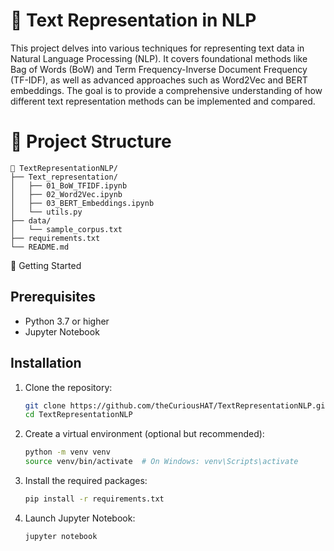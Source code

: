 # 🧠 Text Representation in NLP

This project delves into various techniques for representing text data in Natural Language Processing (NLP). It covers foundational methods like Bag of Words (BoW) and Term Frequency-Inverse Document Frequency (TF-IDF), as well as advanced approaches such as Word2Vec and BERT embeddings. The goal is to provide a comprehensive understanding of how different text representation methods can be implemented and compared.

# 📂 Project Structure

```
📂 TextRepresentationNLP/
├── Text_representation/
│   ├── 01_BoW_TFIDF.ipynb
│   ├── 02_Word2Vec.ipynb
│   ├── 03_BERT_Embeddings.ipynb
│   └── utils.py
├── data/
│   └── sample_corpus.txt
├── requirements.txt
└── README.md
```


🚀 Getting Started

## Prerequisites

- Python 3.7 or higher
- Jupyter Notebook

## Installation

1. Clone the repository:

    ```bash
    git clone https://github.com/theCuriousHAT/TextRepresentationNLP.git
    cd TextRepresentationNLP
    ```

2. Create a virtual environment (optional but recommended):

    ```bash
    python -m venv venv
    source venv/bin/activate  # On Windows: venv\Scripts\activate
    ```

3. Install the required packages:

    ```bash
    pip install -r requirements.txt
    ```

4. Launch Jupyter Notebook:

    ```bash
    jupyter notebook
    ```




